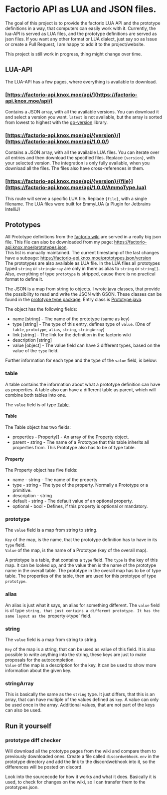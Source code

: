 # Factorio API as LUA and JSON files.

The goal of this project is to provide the factorio LUA API and the prototype definitions in a way, that computers can easily work with it.
Currently, the lua-API is served as LUA files, and the prototype definitions are served as json files. If you want any other format or LUA dialect, just say so as Issue or create a Pull Request, I am happy to add it to the project/website.

This project is still work in progress, thing might change over time.

## LUA-API
The LUA-API has a few pages, where everything is available to download.

### [https://factorio-api.knox.moe/api/](https://factorio-api.knox.moe/api/)
Contains a JSON array, with all the available versions. You can download it and select a version you want.
`latest` is not available, but the array is sorted from lowest to highest with the [go-version](http://github.com/hashicorp/go-version) library.

### [https://factorio-api.knox.moe/api/{version}/](https://factorio-api.knox.moe/api/1.0.0/)
Contains a JSON array, with all the available LUA files. You can iterate over all entries and then download the specified files. 
Replace `{version}`, with your selected version.
The integration is only fully available, when you download all the files. The files also have cross-references in them.

### [https://factorio-api.knox.moe/api/{version}/{file}](https://factorio-api.knox.moe/api/1.0.0/AmmoType.lua)
This route will serve a specific LUA file. Replace `{file}`, with a single filename.
The LUA files were built for EmmyLUA (a Plugin for Jetbrains IntelliJ)

## Prototypes
All Prototype definitions from the [factorio wiki](https://wiki.factorio.com/Prototype_definitions) are served in a really big json file.
This file can also be downloaded from my page: https://factorio-api.knox.moe/prototypes.json.  
This list is manually maintained. The current timestamp of the last changes have a subpage: https://factorio-api.knox.moe/prototypes.json/version  
The prototypes are also available as LUA file. In the LUA files all prototypes typed `string` or `stringArray` are only in there as alias to `string` or `string[]`.
Also, everything of type `prototype` is stripped, cause there is no practical format to define it.

The JSON is a map from string to objects.
I wrote java classes, that provide the possibility to read and write the JSON with GSON.
These classes can be found in the [prototype type package](parser/prototype/src/main/java/moe/knox/prototype/types).
Entry class is [Prototype.java](parser/prototype/src/main/java/moe/knox/prototype/types/Prototype.java).

The object has the following fields:
- name [string] - The name of the prototype (same as key)
- type [string] - The type of this entry, defines type of `value`. (One of `table`, `prototype`, `alias`, `string`, `stringArray`)
- link [string] - The link for the definition in the factorio wiki
- description [string]
- value [object] - The value field can have 3 different types, based on the value of the `type` field.

Further information for each type and the type of the `value` field, is below:

### table
A table contains the information about what a prototype definition can have as properties.
A table also can have a different table as parent, which will combine both tables into one.

The `value` field is of type [Table](parser/prototype/src/main/java/moe/knox/prototype/types/Table.java).

#### Table 
The Table object has two fields:
- properties - Property[] - An array of the [Property](parser/prototype/src/main/java/moe/knox/prototype/types/Property.java) object.
- parent - string - The name of a Prototype that this table inherits all properties from. This Prototype also has to be of type table.

#### Property
The Property object has five fields:
- name - string - The name of the property
- type - string - The type of the property. Normally a Prototype or a primitive.
- description - string
- default - string - The default value of an optional property.
- optional - bool - Defines, if this property is optional or mandatory.

### prototype
The `value` field is a map from string to string.

`Key` of the map, is the name, that the prototype definition has to have in its `type` field.  
`Value` of the map, is the name of a Prototype (key of the overall map).

A prototype is a table, that contains a `type` field. The `type` is the key of this map.
It can be looked up, and the value then is the name of the prototype name in the overall table.
The prototype in the overall map has to be of type table. The properties of the table, then are used for this prototype of type `prototype`.

### alias
An alias is just what it says, an alias for something different. The `value` field is of type `string, that just contains a different prototype.
It has the same layout as the `property->type` field. 

### string
The `value` field is a map from string to string.

`Key` of the map is a string, that can be used as value of this field. It is also possible to write anything into the string, these keys are just to make proposals for the autocompletion.  
`Value` of the map is a description for the key. It can be used to show more information about the given key.

### stringArray
This is basically the same as the `string` type. It just differs, that this is an array, that can have multiple of the values defined as `key`. A value can only be used once in the array.
Additional values, that are not part of the keys can also be used.

## Run it yourself
### prototype diff checker
Will download all the prototype pages from the wiki and compare them to previously downloaded ones.
Create a file called `discordwebhook.env` in the prototype directory and add the link to the discordwebhook into it, so the differences will be posted on discord.

Look into the sourcecode for how it works and what it does. Basically it is used, to check for changes on the wiki, so I can transfer them to the prototypes.json.
